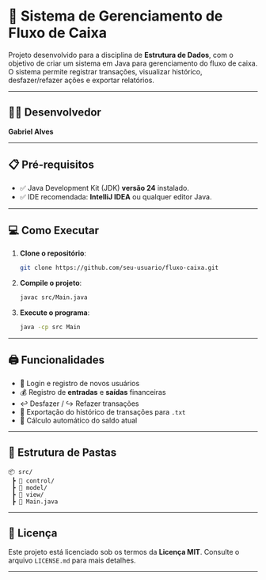 # 🏧 Sistema de Gerenciamento de Fluxo de Caixa

Projeto desenvolvido para a disciplina de **Estrutura de Dados**, com o objetivo de criar um sistema em Java para gerenciamento do fluxo de caixa. O sistema permite registrar transações, visualizar histórico, desfazer/refazer ações e exportar relatórios.

---

## 👨‍💻 Desenvolvedor

**Gabriel Alves**

---

## 📋 Pré-requisitos

- ✅ Java Development Kit (JDK) **versão 24** instalado.
- ✅ IDE recomendada: **IntelliJ IDEA** ou qualquer editor Java.

---

## 💻 Como Executar

1. **Clone o repositório**:
   ```bash
   git clone https://github.com/seu-usuario/fluxo-caixa.git
   ```

2. **Compile o projeto**:
   ```bash
   javac src/Main.java
   ```

3. **Execute o programa**:
   ```bash
   java -cp src Main
   ```

---

## 🖨️ Funcionalidades

- 🔐 Login e registro de novos usuários
- 💰 Registro de **entradas** e **saídas** financeiras
- ↩️ Desfazer / ↪️ Refazer transações
- 📄 Exportação do histórico de transações para `.txt`
- 🧮 Cálculo automático do saldo atual

---

## 📂 Estrutura de Pastas

```
📦 src/
 ┣ 📁 control/
 ┣ 📁 model/
 ┣ 📁 view/
 ┣ 📄 Main.java
```

---

## 🧾 Licença

Este projeto está licenciado sob os termos da **Licença MIT**. Consulte o arquivo `LICENSE.md` para mais detalhes.

---